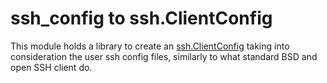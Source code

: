 # ssh_config to ssh.ClientConfig

This module holds a library to create an [ssh.ClientConfig](https://pkg.go.dev/golang.org/x/crypto/ssh#ClientConfig)
taking into consideration the user ssh config files, similarly to what standard BSD and open SSH client do.

